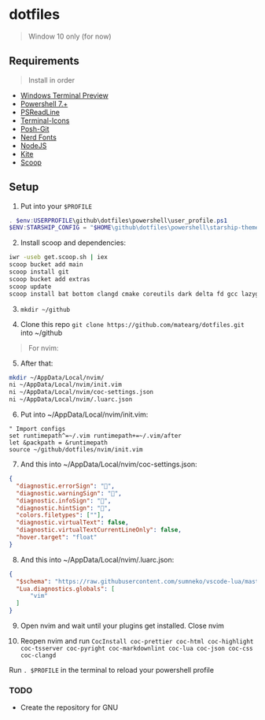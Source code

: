 # dotfiles

> Window 10 only (for now)

## Requirements

> Install in order

- [Windows Terminal Preview](https://github.com/microsoft/terminal)
- [Powershell 7.+](https://docs.microsoft.com/en-us/powershell/scripting/install/installing-powershell-on-windows?view=powershell-7.2)
- [PSReadLine](https://github.com/PowerShell/PSReadLine)
- [Terminal-Icons](https://github.com/devblackops/Terminal-Icons)
- [Posh-Git](https://github.com/dahlbyk/posh-git)
- [Nerd Fonts](https://www.nerdfonts.com)
- [NodeJS](https://nodejs.org/es/)
- [Kite](https://www.kite.com/)
- [Scoop](https://scoop.sh/)

## Setup

1. Put into your `$PROFILE`

```ps1
. $env:USERPROFILE\github\dotfiles\powershell\user_profile.ps1
$ENV:STARSHIP_CONFIG = "$HOME\github\dotfiles\powershell\starship-themes\starship.toml"
```

2. Install scoop and dependencies:

```sh
iwr -useb get.scoop.sh | iex
scoop bucket add main
scoop install git
scoop bucket add extras
scoop update
scoop install bat bottom clangd cmake coreutils dark delta fd gcc lazygit less lua make neovim nodejs notepadplusplus ntop oh-my-posh posh-git python ripgrep rust starship sudo terminal-icons winfetch z zeal
```

3. ```mkdir ~/github```

4. Clone this repo `git clone https://github.com/matearg/dotfiles.git` into ~/github

> For nvim:

5. After that:

```sh
mkdir ~/AppData/Local/nvim/
ni ~/AppData/Local/nvim/init.vim
ni ~/AppData/Local/nvim/coc-settings.json
ni ~/AppData/Local/nvim/.luarc.json
```

6. Put into ~/AppData/Local/nvim/init.vim:

```vimscript
" Import configs
set runtimepath^=~/.vim runtimepath+=~/.vim/after
let &packpath = &runtimepath
source ~/github/dotfiles/nvim/init.vim
```

7. And this into ~/AppData/Local/nvim/coc-settings.json:

```json
{
  "diagnostic.errorSign": "",
  "diagnostic.warningSign": "",
  "diagnostic.infoSign": "",
  "diagnostic.hintSign": "",
  "colors.filetypes": [""],
  "diagnostic.virtualText": false,
  "diagnostic.virtualTextCurrentLineOnly": false,
  "hover.target": "float"
}
```
8. And this into ~/AppData/Local/nvim/.luarc.json:

```json
{
  "$schema": "https://raw.githubusercontent.com/sumneko/vscode-lua/master/setting/schema.json",
  "Lua.diagnostics.globals": [
      "vim"
  ]
}
```

9. Open nvim and wait until your plugins get installed. Close nvim

10. Reopen nvim and run `CocInstall coc-prettier coc-html coc-highlight coc-tsserver coc-pyright coc-markdownlint coc-lua coc-json coc-css coc-clangd`

Run `. $PROFILE` in the terminal to reload your powershell profile

### TODO

- Create the repository for GNU
